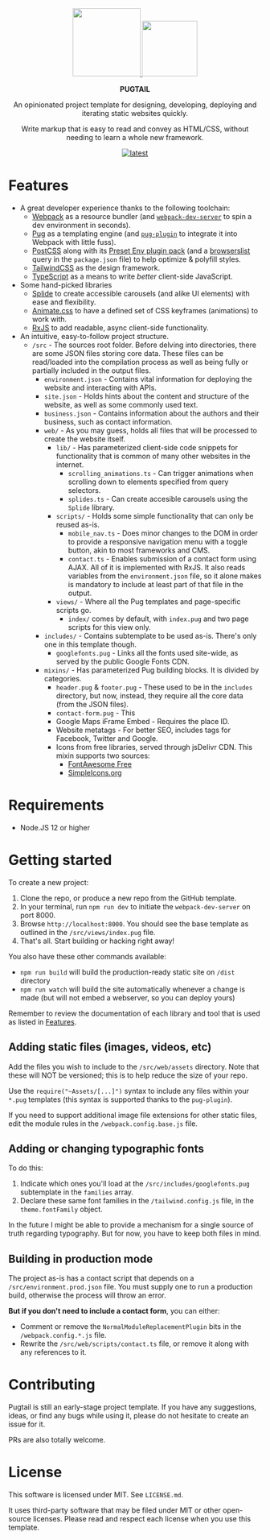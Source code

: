 <div align="center">
  <div>
    <a href="https://pugjs.org">
      <img src="https://cdn.rawgit.com/pugjs/pug-logo/eec436cee8fd9d1726d7839cbe99d1f694692c0c/SVG/pug-final-logo-_-colour-128.svg"
      height="135">
    </a>
    <a href="https://tailwindcss.com">
      <img src="https://tailwindcss.com/_next/static/media/tailwindcss-mark.79614a5f61617ba49a0891494521226b.svg"
      height="110">
    </a>
  </div>

  **PUGTAIL**

  An opinionated project template for designing, developing, deploying and iterating static websites quickly.

  Write markup that is easy to read and convey as HTML/CSS, without needing to learn a whole new framework.

  [![latest](https://img.shields.io/github/v/tag/bglamadrid/pugtail?label=latest)](https://github.com/bglamadrid/pugtail/tags)
</div>

# Features

- A great developer experience thanks to the following toolchain:
  - [Webpack](https://webpack.js.org) as a resource bundler (and [`webpack-dev-server`](https://github.com/webpack/webpack-dev-server) to spin a dev environment in seconds).
  - [Pug](https://pugjs.org) as a templating engine (and [`pug-plugin`](https://github.com/webdiscus/pug-plugin) to integrate it into Webpack with little fuss).
  - [PostCSS](https://postcss.org) along with its [Preset Env plugin pack](https://github.com/csstools/postcss-plugins/tree/main/plugin-packs/postcss-preset-env) (and a [browserslist](https://github.com/browserslist/browserslist) query in the `package.json` file) to help optimize & polyfill styles.
  - [TailwindCSS](https://tailwindcss.com) as the design framework.
  - [TypeScript](https://www.typescriptlang.org) as a means to write _better_ client-side JavaScript.
- Some hand-picked libraries
  - [Splide](https://splidejs.com) to create accessible carousels (and alike UI elements) with ease and flexibility.
  - [Animate.css](https://animate.style) to have a defined set of CSS keyframes (animations) to work with.
  - [RxJS](https://rxjs.dev) to add readable, async client-side functionality.
- An intuitive, easy-to-follow project structure.
  - `/src` - The sources root folder. Before delving into directories, there are some JSON files storing core data. These files can be read/loaded into the compilation process as well as being fully or partially included in the output files.
    - `environment.json` - Contains vital information for deploying the website and interacting with APIs.
    - `site.json` - Holds hints about the content and structure of the website, as well as some commonly used text.
    - `business.json` - Contains information about the authors and their business, such as contact information.
    - `web/` - As you may guess, holds all files that will be processed to create the website itself.
      - `lib/` - Has parameterized client-side code snippets for functionality that is common of many other websites in the internet.
        - `scrolling_animations.ts` - Can trigger animations when scrolling down to elements specified from query selectors.
        - `splides.ts` - Can create accesible carousels using the `Splide` library.
      - `scripts/` - Holds some simple functionality that can only be reused as-is.
        - `mobile_nav.ts` - Does minor changes to the DOM in order to provide a responsive navigation menu with a toggle button, akin to most frameworks and CMS.
        - `contact.ts` - Enables submission of a contact form using AJAX. All of it is implemented with RxJS. It also reads variables from the `environment.json` file, so it alone makes is mandatory to include at least part of that file in the output.
      - `views/` - Where all the Pug templates and page-specific scripts go.
        - `index/` comes by default, with `index.pug` and two page scripts for this view only.
    - `includes/` - Contains subtemplate to be used as-is. There's only one in this template though.
      - `googlefonts.pug` - Links all the fonts used site-wide, as served by the public Google Fonts CDN.
    - `mixins/` - Has parameterized Pug building blocks. It is divided by categories.
      - `header.pug` & `footer.pug` - These used to be in the `includes` directory, but now, instead, they require all the core data (from the JSON files).
      - `contact-form.pug` - This
      - Google Maps iFrame Embed - Requires the place ID.
      - Website metatags - For better SEO, includes tags for Facebook, Twitter and Google.
      - Icons from free libraries, served through jsDelivr CDN. This mixin supports two sources:
        - [FontAwesome Free](https://fontawesome.com)
        - [SimpleIcons.org](https://simpleicons.org)


# Requirements

- Node.JS 12 or higher


# Getting started

To create a new project:

1. Clone the repo, or produce a new repo from the GitHub template.
2. In your terminal, run `npm run dev` to initiate the `webpack-dev-server` on port 8000.
3. Browse `http://localhost:8000`. You should see the base template as outlined in the `/src/views/index.pug` file.
4. That's all. Start building or hacking right away!

You also have these other commands available:

- `npm run build` will build the production-ready static site on `/dist` directory
- `npm run watch` will build the site automatically whenever a change is made (but will not embed a webserver, so you can deploy yours)

Remember to review the documentation of each library and tool that is used as listed in [Features](#Features).


## Adding static files (images, videos, etc)

Add the files you wish to include to the `/src/web/assets` directory. Note that these will NOT be versioned; this is to help reduce the size of your repo.

Use the `require("~Assets/[...]")` syntax to include any files within your `*.pug` templates (this syntax is supported thanks to the `pug-plugin`).

If you need to support additional image file extensions for other static files, edit the module rules in the `/webpack.config.base.js` file.


## Adding or changing typographic fonts

To do this:

1. Indicate which ones you'll load at the `/src/includes/googlefonts.pug` subtemplate in the `families` array.
2. Declare these same font families in the `/tailwind.config.js` file, in the `theme.fontFamily` object.

In the future I might be able to provide a mechanism for a single source of truth regarding typography. But for now, you have to keep both files in mind.


## Building in production mode

The project as-is has a contact script that depends on a `/src/environment.prod.json` file. You must supply one to run a production build, otherwise the process will throw an error.

**But if you don't need to include a contact form**, you can either:
- Comment or remove the `NormalModuleReplacementPlugin` bits in the `/webpack.config.*.js` file.
- Rewrite the `/src/web/scripts/contact.ts` file, or remove it along with any references to it.


# Contributing

Pugtail is still an early-stage project template. If you have any suggestions, ideas, or find any bugs while using it, please do not hesitate to create an issue for it.

PRs are also totally welcome.


# License

This software is licensed under MIT. See `LICENSE.md`.

It uses third-party software that may be filed under MIT or other open-source licenses. Please read and respect each license when you use this template.
